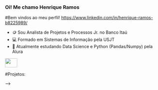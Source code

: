 ### Oi! Me chamo Henrique Ramos


#Bem vindos ao meu perfil!
https://www.linkedin.com/in/henrique-ramos-b8225989/

- 🪙 Sou Analista de Projetos e Processos Jr. no Banco Itaú
- 💻 Formado em Sistemas de Informação pela USJT
- 🌱 Atualmente estudando Data Science e Python (Pandas/Numpy) pela Alura

<div>
<img align="center" height="30" width="40" img src="https://cdn.jsdelivr.net/gh/devicons/devicon/icons/python/python-original-wordmark.svg" />
</div>
          

#Projetos:



-->
